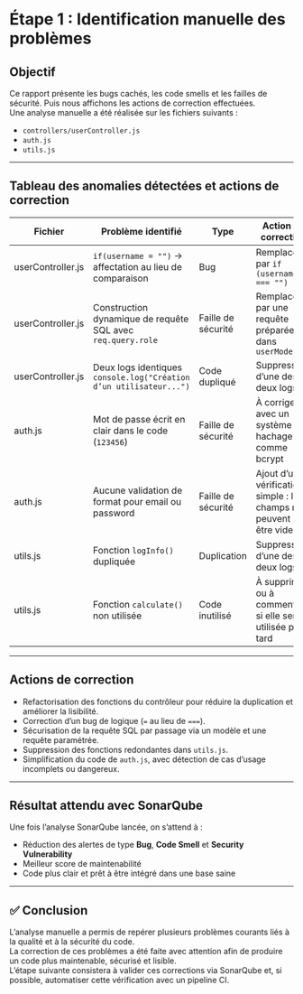 # Étape 1 : Identification manuelle des problèmes

## Objectif

Ce rapport présente les bugs cachés, les code smells et les failles de sécurité. Puis nous affichons les actions de correction effectuées.  
Une analyse manuelle a été réalisée sur les fichiers suivants :
- `controllers/userController.js`
- `auth.js`
- `utils.js`

---

## Tableau des anomalies détectées et actions de correction

| Fichier | Problème identifié | Type | Action de correction |
|---------|---------------------|------|------------------------|
| userController.js | `if(username = "")` → affectation au lieu de comparaison | Bug | Remplacé par `if (username === "")` |
| userController.js | Construction dynamique de requête SQL avec `req.query.role` | Faille de sécurité | Remplacé par une requête préparée dans `userModel.js` |
| userController.js | Deux logs identiques `console.log("Création d’un utilisateur...")` | Code dupliqué | Suppression d’une des deux logs |
| auth.js | Mot de passe écrit en clair dans le code (`123456`) | Faille de sécurité | À corriger avec un système de hachage comme bcrypt |
| auth.js | Aucune validation de format pour email ou password | Faille de sécurité | Ajout d’une vérification simple : les champs ne peuvent pas être vides |
| utils.js | Fonction `logInfo()` dupliquée | Duplication | Suppression d’une des deux logs |
| utils.js | Fonction `calculate()` non utilisée | Code inutilisé | À supprimer ou à commenter si elle sera utilisée plus tard |

---

## Actions de correction

- Refactorisation des fonctions du contrôleur pour réduire la duplication et améliorer la lisibilité.
- Correction d’un bug de logique (`=` au lieu de `===`).
- Sécurisation de la requête SQL par passage via un modèle et une requête paramétrée.
- Suppression des fonctions redondantes dans `utils.js`.
- Simplification du code de `auth.js`, avec détection de cas d’usage incomplets ou dangereux.

---

## Résultat attendu avec SonarQube

Une fois l’analyse SonarQube lancée, on s’attend à :
- Réduction des alertes de type **Bug**, **Code Smell** et **Security Vulnerability**
- Meilleur score de maintenabilité
- Code plus clair et prêt à être intégré dans une base saine

---

## ✅ Conclusion

L’analyse manuelle a permis de repérer plusieurs problèmes courants liés à la qualité et à la sécurité du code.  
La correction de ces problèmes a été faite avec attention afin de produire un code plus maintenable, sécurisé et lisible.  
L’étape suivante consistera à valider ces corrections via SonarQube et, si possible, automatiser cette vérification avec un pipeline CI.